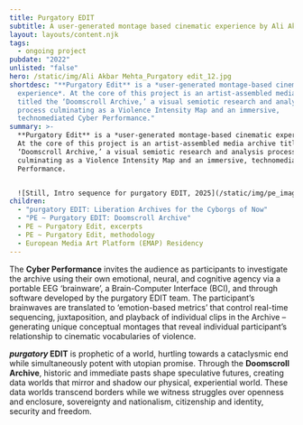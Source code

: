 ```yaml
---
title: Purgatory EDIT
subtitle: A user-generated montage based cinematic experience by Ali Akbar Mehta
layout: layouts/content.njk
tags:
  - ongoing project
pubdate: "2022"
unlisted: "false"
hero: /static/img/Ali Akbar Mehta_Purgatory edit_12.jpg
shortdesc: "**Purgatory Edit** is a *user-generated montage-based cinematic
  experience*. At the core of this project is an artist-assembled media archive
  titled the ‘Doomscroll Archive,’ a visual semiotic research and analysis
  process culminating as a Violence Intensity Map and an immersive,
  technomediated Cyber Performance."
summary: >-
  **Purgatory Edit** is a *user-generated montage-based cinematic experience*.
  At the core of this project is an artist-assembled media archive titled the
  ‘Doomscroll Archive,’ a visual semiotic research and analysis process
  culminating as a Violence Intensity Map and an immersive, technomediated Cyber
  Performance.


  ![Still, Intro sequence for purgatory EDIT, 2025](/static/img/pe_image-01.png)
children:
  - "purgatory EDIT: Liberation Archives for the Cyborgs of Now"
  - "PE ~ Purgatory EDIT: Doomscroll Archive"
  - PE ~ Purgatory Edit, excerpts
  - PE ~ Purgatory Edit, methodology
  - European Media Art Platform (EMAP) Residency
---
```

The **Cyber Performance** invites the audience as participants to investigate the archive using their own emotional, neural, and cognitive agency via a portable EEG ‘brainware’, a Brain-Computer Interface (BCI), and through software developed by the purgatory EDIT team. The participant’s brainwaves are translated to ‘emotion-based metrics’ that control real-time sequencing, juxtaposition, and playback of individual clips in the Archive – generating unique conceptual montages that reveal individual participant’s relationship to cinematic vocabularies of violence.

***purgatory* EDIT** is prophetic of a world, hurtling towards a cataclysmic end while simultaneously potent with utopian promise. Through the **Doomscroll Archive**, historic and immediate pasts shape speculative futures, creating data worlds that mirror and shadow our physical, experiential world. These data worlds transcend borders while we witness struggles over openness and enclosure, sovereignty and nationalism, citizenship and identity, security and freedom.